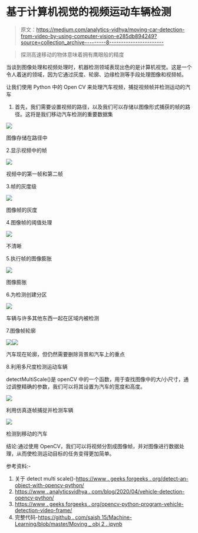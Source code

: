 # 基于计算机视觉的视频运动车辆检测

> 原文：<https://medium.com/analytics-vidhya/moving-car-detection-from-video-by-using-computer-vision-e285db894249?source=collection_archive---------8----------------------->

> 探测高速移动的物体意味着拥有鹰眼般的精度

当谈到图像处理和视频处理时，机器检测领域表现出色的是计算机视觉。这是一个令人着迷的领域，因为它通过灰度、轮廓、边缘检测等手段处理图像和视频帧。

让我们使用 Python 中的 Open CV 来处理汽车视频，捕捉视频帧并检测运动的汽车

1.  首先，我们需要设置视频的路径，以及我们可以存储以图像形式捕获的帧的路径。这将是我们移动汽车检测的重要数据集

![](img/217feedc0da0e26f4d82dc9c0e03eab0.png)

图像存储在路径中

2.显示视频中的帧

![](img/dde65141459f6da82dccc384d42ea884.png)

视频中的第一帧和第二帧

3.帧的灰度级

![](img/bae22ffe6ef919b200fb4d23c7c5815f.png)

图像帧的灰度

4.图像帧的阈值处理

![](img/00df870f13e14c24aabab62d87adde2d.png)

不清晰

5.执行帧的图像膨胀

![](img/e8c35953392787ced2b76321f27f7703.png)

图像膨胀

6.为检测创建分区

![](img/e0c1686f6a75ff5dddc85bc494421960.png)

车辆与许多其他东西一起在区域内被检测

7.图像帧轮廓

![](img/848ec3e548579b31639b6049c66bd8cc.png)![](img/2f16521e4162c911864340c90d5fb8c2.png)

汽车现在轮廓，但仍然需要删除背景和汽车上的重点

8.利用多尺度检测运动车辆

detectMultiScale()是 openCV 中的一个函数，用于查找图像中的大/小尺寸，通过调整精确的参数，我们可以将其设置为汽车的宽度和高度。

![](img/2b5a987340bac31c7c3056e2ca518fa0.png)

利用仿真逐帧捕捉并检测车辆

![](img/6649bfcebccef6f20429d9c880de0fb6.png)

检测到移动的汽车

结论:通过使用 OpenCV，我们可以将视频分割成图像帧，并对图像进行数据处理，从而使检测运动目标的任务变得更加简单。

参考资料:-

1.  关于 detect multi scale()-[https://www . geeks forgeeks . org/detect-an-object-with-opencv-python/](https://www.geeksforgeeks.org/detect-an-object-with-opencv-python/)
2.  [https://www . analyticsvidhya . com/blog/2020/04/vehicle-detection-opencv-python/](https://www.analyticsvidhya.com/blog/2020/04/vehicle-detection-opencv-python/)
3.  [https://www . geeks forgeeks . org/opencv-python-program-vehicle-detection-video-frame/](https://www.geeksforgeeks.org/opencv-python-program-vehicle-detection-video-frame/)
4.  完整代码-[https://github . com/saish 15/Machine-Learning/blob/master/Moving _ obj 2 . ipynb](https://github.com/saish15/Machine-Learning/blob/master/Moving_obj2.ipynb)